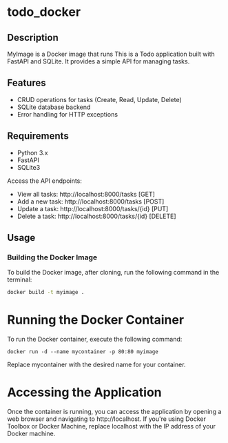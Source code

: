 # todo_docker


## Description

MyImage is a Docker image that runs This is a Todo application built with FastAPI and SQLite. It provides a simple API for managing tasks.

## Features
- CRUD operations for tasks (Create, Read, Update, Delete)
- SQLite database backend
- Error handling for HTTP exceptions

## Requirements
- Python 3.x
- FastAPI
- SQLite3


Access the API endpoints:
* View all tasks: http://localhost:8000/tasks [GET]
* Add a new task: http://localhost:8000/tasks [POST]
* Update a task: http://localhost:8000/tasks/{id} [PUT]
* Delete a task: http://localhost:8000/tasks/{id} [DELETE]
## Usage

### Building the Docker Image

To build the Docker image, after cloning, run the following command in the terminal:

```bash
docker build -t myimage .
```

# Running the Docker Container
To run the Docker container, execute the following command:
```
docker run -d --name mycontainer -p 80:80 myimage
```
Replace mycontainer with the desired name for your container.

# Accessing the Application
Once the container is running, you can access the application by opening a web browser and navigating to http://localhost. If you're using Docker Toolbox or Docker Machine, replace localhost with the IP address of your Docker machine.
